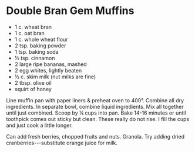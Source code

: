 # Double Bran Gem Muffins

- 1 c. wheat bran
- 1 c. oat bran
- 1 c. whole wheat flour
- 2 tsp. baking powder
- 1 tsp. baking soda
- ½ tsp. cinnamon
- 2 large ripe bananas, mashed
- 2 egg whites, lightly beaten
- ½ c. skim milk (nut milks are fine)
- 2 tbsp. olive oil
- squirt of honey

Line muffin pan with paper liners & preheat oven to 400°. Combine all dry
ingredients. In separate bowl, combine liquid ingredients. Mix all together
until just combined. Scoop by ¼ cups into pan. Bake 14-16 minutes or until
toothpick comes out sticky but clean. These really do not rise. I fill the cups
and just cook a little longer.

Can add fresh berries, chopped fruits and nuts. Granola. Try adding dried
cranberries---substitute orange juice for milk.

